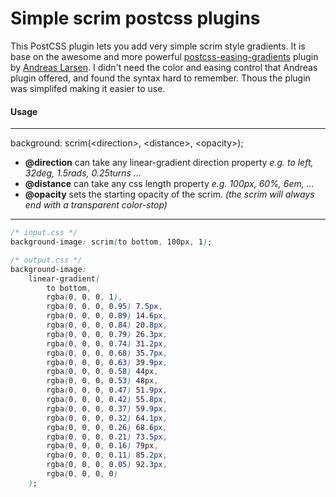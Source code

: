# Simple scrim postcss plugins

This PostCSS plugin lets you add very simple scrim style gradients. It is base on the awesome and more powerful [postcss-easing-gradients](https://github.com/larsenwork/postcss-easing-gradients) plugin by [Andreas Larsen](https://github.com/larsenwork). I didn't need the color and easing control that Andreas plugin offered, and found the syntax hard to remember. Thous the plugin was simplifed making it easier to use.

#### Usage
---

background: scrim(&lt;direction&gt;, &lt;distance&gt;, &lt;opacity&gt;);

- **@direction** can take any linear-gradient direction property _e.g. to left, 32deg, 1.5rads, 0.25turns ..._
- **@distance** can take any css length property _e.g. 100px, 60%, 6em, ..._
- **@opacity** sets the starting opacity of the scrim. _(the scrim will always end with a transparent color-stop)_

---

```css
/* input.css */
background-image: scrim(to bottom, 100px, 1);

/* output.css */
background-image:
    linear-gradient(
        to bottom,
        rgba(0, 0, 0, 1),
        rgba(0, 0, 0, 0.95) 7.5px,
        rgba(0, 0, 0, 0.89) 14.6px,
        rgba(0, 0, 0, 0.84) 20.8px,
        rgba(0, 0, 0, 0.79) 26.3px,
        rgba(0, 0, 0, 0.74) 31.2px,
        rgba(0, 0, 0, 0.68) 35.7px,
        rgba(0, 0, 0, 0.63) 39.9px,
        rgba(0, 0, 0, 0.58) 44px,
        rgba(0, 0, 0, 0.53) 48px,
        rgba(0, 0, 0, 0.47) 51.9px,
        rgba(0, 0, 0, 0.42) 55.8px,
        rgba(0, 0, 0, 0.37) 59.9px,
        rgba(0, 0, 0, 0.32) 64.1px,
        rgba(0, 0, 0, 0.26) 68.6px,
        rgba(0, 0, 0, 0.21) 73.5px,
        rgba(0, 0, 0, 0.16) 79px,
        rgba(0, 0, 0, 0.11) 85.2px,
        rgba(0, 0, 0, 0.05) 92.3px,
        rgba(0, 0, 0, 0)
    );
```